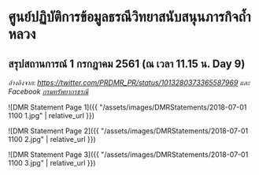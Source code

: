 ---
---

# ศูนย์ปฏิบัติการข้อมูลธรณีวิทยาสนับสนุนภารกิจถ้ำหลวง

## สรุปสถานการณ์ 1 กรกฎาคม 2561 (ณ เวลา 11.15 น. Day 9)

_อ้างอิงจาก: <https://twitter.com/PRDMR_PR/status/1013280373365587969> และ Facebook [กรมทรัพยากรธรณี](https://www.facebook.com/permalink.php?story_fbid=477591209330230&id=165599417196079)_

![DMR Statement Page 1]({{ "/assets/images/DMRStatements/2018-07-01 1100 1.jpg" | relative_url }})

![DMR Statement Page 2]({{ "/assets/images/DMRStatements/2018-07-01 1100 2.jpg" | relative_url }})

![DMR Statement Page 3]({{ "/assets/images/DMRStatements/2018-07-01 1100 3.jpg" | relative_url }})
